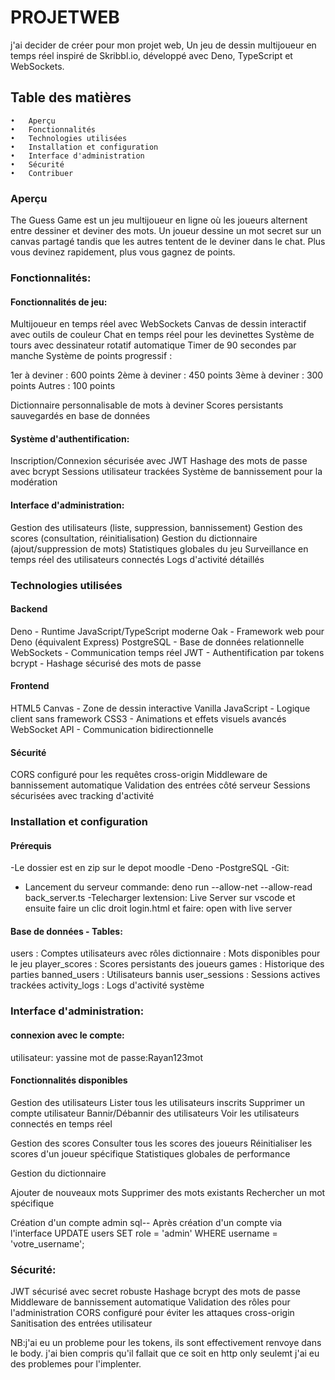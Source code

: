 # PROJETWEB


j'ai decider de créer pour mon projet web, Un jeu de dessin multijoueur en temps réel inspiré de Skribbl.io, développé avec Deno, TypeScript et WebSockets.


## Table des matières
	•	Aperçu
	•	Fonctionnalités
	•	Technologies utilisées
	•	Installation et configuration
	•	Interface d'administration
	•	Sécurité
	•	Contribuer
### Aperçu
The Guess Game est un jeu multijoueur en ligne où les joueurs alternent entre dessiner et deviner des mots. Un joueur dessine un mot secret sur un canvas partagé tandis que les autres tentent de le deviner dans le chat. Plus vous devinez rapidement, plus vous gagnez de points.

### Fonctionnalités:
#### Fonctionnalités de jeu:

Multijoueur en temps réel avec WebSockets
Canvas de dessin interactif avec outils de couleur
Chat en temps réel pour les devinettes
Système de tours avec dessinateur rotatif automatique
Timer de 90 secondes par manche
Système de points progressif :

1er à deviner : 600 points
2ème à deviner : 450 points
3ème à deviner : 300 points
Autres : 100 points


Dictionnaire personnalisable de mots à deviner
Scores persistants sauvegardés en base de données

#### Système d'authentification:

Inscription/Connexion sécurisée avec JWT
Hashage des mots de passe avec bcrypt
Sessions utilisateur trackées
Système de bannissement pour la modération

#### Interface d'administration:

Gestion des utilisateurs (liste, suppression, bannissement)
Gestion des scores (consultation, réinitialisation)
Gestion du dictionnaire (ajout/suppression de mots)
Statistiques globales du jeu
Surveillance en temps réel des utilisateurs connectés
Logs d'activité détaillés
### Technologies utilisées
#### Backend
Deno - Runtime JavaScript/TypeScript moderne
Oak - Framework web pour Deno (équivalent Express)
PostgreSQL - Base de données relationnelle
WebSockets - Communication temps réel
JWT - Authentification par tokens
bcrypt - Hashage sécurisé des mots de passe
#### Frontend
HTML5 Canvas - Zone de dessin interactive
Vanilla JavaScript - Logique client sans framework
CSS3 - Animations et effets visuels avancés
WebSocket API - Communication bidirectionnelle
#### Sécurité
CORS configuré pour les requêtes cross-origin
Middleware de bannissement automatique
Validation des entrées côté serveur
Sessions sécurisées avec tracking d'activité
### Installation et configuration
#### Prérequis
-Le dossier est en zip sur le depot moodle
-Deno 
-PostgreSQL
-Git:
- Lancement du serveur commande: deno run --allow-net --allow-read back_server.ts
-Telecharger lextension: Live Server sur vscode et ensuite faire un clic droit login.html et faire: open with live server
#### Base de données - Tables:
users : Comptes utilisateurs avec rôles
dictionnaire : Mots disponibles pour le jeu
player_scores : Scores persistants des joueurs
games : Historique des parties
banned_users : Utilisateurs bannis
user_sessions : Sessions actives trackées
activity_logs : Logs d'activité système

### Interface d'administration:
#### connexion avec le compte: 
utilisateur: yassine
mot de passe:Rayan123mot
#### Fonctionnalités disponibles
Gestion des utilisateurs
Lister tous les utilisateurs inscrits
Supprimer un compte utilisateur
Bannir/Débannir des utilisateurs
Voir les utilisateurs connectés en temps réel

Gestion des scores
Consulter tous les scores des joueurs
Réinitialiser les scores d'un joueur spécifique
Statistiques globales de performance

Gestion du dictionnaire

Ajouter de nouveaux mots
Supprimer des mots existants
Rechercher un mot spécifique

Création d'un compte admin
sql-- Après création d'un compte via l'interface
UPDATE users SET role = 'admin' WHERE username = 'votre_username';
### Sécurité:
JWT sécurisé avec secret robuste
Hashage bcrypt des mots de passe
Middleware de bannissement automatique
Validation des rôles pour l'administration
CORS configuré pour éviter les attaques cross-origin
Sanitisation des entrées utilisateur

NB:j'ai eu un probleme pour les tokens, ils sont effectivement renvoye dans le body. j'ai bien compris qu'il fallait que ce soit en http only seulemt j'ai eu des problemes pour l'implenter.




